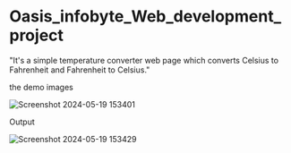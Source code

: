 # Oasis_infobyte_Web_development_project
 "It's a simple temperature converter web page which converts Celsius to Fahrenheit and Fahrenheit to Celsius."


the demo images


![Screenshot 2024-05-19 153401](https://github.com/Sheethalsheethu/Oasis_infobyte_Web_development_project/assets/135441066/6cd13720-7c61-4e90-a1ce-6a5736ed0376)



Output 


![Screenshot 2024-05-19 153429](https://github.com/Sheethalsheethu/Oasis_infobyte_Web_development_project/assets/135441066/f8ce2baa-ed1d-445c-a8ef-320fc2555a09)

